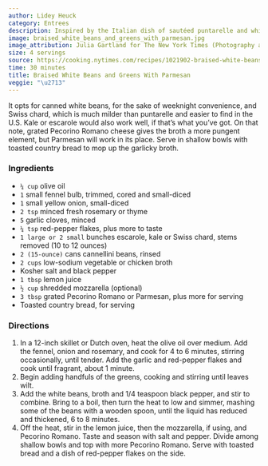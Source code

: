 ```yaml
---
author: Lidey Heuck
category: Entrees
description: Inspired by the Italian dish of sautéed puntarelle and white beans, this recipe makes a satisfying vegetarian main course or a hearty side dish for roast chicken or sausages.
image: braised_white_beans_and_greens_with_parmesan.jpg
image_attribution: Julia Gartland for The New York Times (Photography and Styling)
size: 4 servings
source: https://cooking.nytimes.com/recipes/1021902-braised-white-beans-and-greens-with-parmesanundefined
time: 30 minutes
title: Braised White Beans and Greens With Parmesan
veggie: "\u2713"
---
```


It opts for canned white beans, for the sake of weeknight convenience, and Swiss chard, which is much milder than puntarelle and easier to find in the U.S. Kale or escarole would also work well, if that’s what you’ve got. On that note, grated Pecorino Romano cheese gives the broth a more pungent element, but Parmesan will work in its place. Serve in shallow bowls with toasted country bread to mop up the garlicky broth.

### Ingredients

* `¼ cup` olive oil
* `1` small fennel bulb, trimmed, cored and small-diced
* `1` small yellow onion, small-diced
* `2 tsp` minced fresh rosemary or thyme
* `5` garlic cloves, minced
* `¼ tsp` red-pepper flakes, plus more to taste
* `1 large or 2 small` bunches escarole, kale or Swiss chard, stems removed (10 to 12 ounces)
* `2 (15-ounce)` cans cannellini beans, rinsed
* `2 cups` low-sodium vegetable or chicken broth
* Kosher salt and black pepper
* `1 tbsp` lemon juice
* `½ cup` shredded mozzarella (optional)
* `3 tbsp` grated Pecorino Romano or Parmesan, plus more for serving
* Toasted country bread, for serving

### Directions

1. In a 12-inch skillet or Dutch oven, heat the olive oil over medium. Add the fennel, onion and rosemary, and cook for 4 to 6 minutes, stirring occasionally, until tender. Add the garlic and red-pepper flakes and cook until fragrant, about 1 minute.
2. Begin adding handfuls of the greens, cooking and stirring until leaves wilt.
3. Add the white beans, broth and 1/4 teaspoon black pepper, and stir to combine. Bring to a boil, then turn the heat to low and simmer, mashing some of the beans with a wooden spoon, until the liquid has reduced and thickened, 6 to 8 minutes.
4. Off the heat, stir in the lemon juice, then the mozzarella, if using, and Pecorino Romano. Taste and season with salt and pepper. Divide among shallow bowls and top with more Pecorino Romano. Serve with toasted bread and a dish of red-pepper flakes on the side.